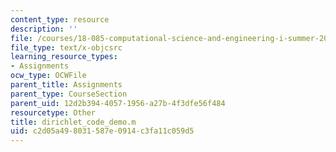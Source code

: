 ```yaml
---
content_type: resource
description: ''
file: /courses/18-085-computational-science-and-engineering-i-summer-2020/c2d05a498031587e0914c3fa11c059d5_dirichlet_code_demo.m
file_type: text/x-objcsrc
learning_resource_types:
- Assignments
ocw_type: OCWFile
parent_title: Assignments
parent_type: CourseSection
parent_uid: 12d2b394-4057-1956-a27b-4f3dfe56f484
resourcetype: Other
title: dirichlet_code_demo.m
uid: c2d05a49-8031-587e-0914-c3fa11c059d5
---
```

